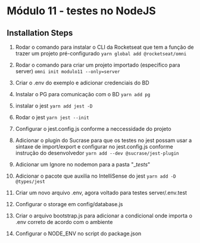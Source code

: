# Módulo 11 - testes no NodeJS

## Installation Steps

1. Rodar o comando para instalar o CLI da Rocketseat que tem a função de trazer
   um projeto pré-configurado
   `yarn global add @rocketseat/omni`

2. Rodar o comando para criar um projeto importado (especifico para server)
   `omni init modulo11 --only=server`

3. Criar o .env do exemplo e adicionar credenciais do BD

4. Instalar o PG para comunicação com o BD
   `yarn add pg`

5. instalar o jest
   `yarn add jest -D`

6. Rodar o jest
   `yarn jest --init`

7. Configurar o jest.config.js conforme a neccessidade do projeto

8. Adicionar o plugin do Sucrase para que os testes no jest possam usar a sintaxe
   de import/export e configurar no jest.config.js conforme instrução do desenvolvedor
   `yarn add --dev @sucrase/jest-plugin`

9. Adicionar um Ignore no nodemon para a pasta "\__tests_"

10. Adicionar o pacote que auxilia no IntelliSense do jest
    `yarn add -D @types/jest`

11. Criar um novo arquivo .env, agora voltado para testes
    server/.env.test

12. Configurar o storage em config/database.js

13. Criar o arquivo bootstrap.js para adicionar a condicional onde importa o .env
    correto de acordo com o ambiente

14. Configurar o NODE_ENV no script do package.json
